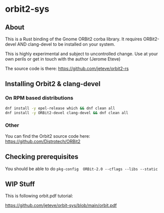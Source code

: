 # orbit2-sys

## About

This is a Rust binding of the Gnome ORBit2 corba library. It requires ORBit2-devel AND clang-devel to be installed on your system.

This is highly experimental and subject to uncontrolled change. Use at your own perils or get in touch with the author (Jerome Eteve)

The source code is there: <https://github.com/jeteve/orbit2-rs>

## Installing Orbit2 & clang-devel

### On RPM based distributions

```sh
dnf install -y epel-release which && dnf clean all
dnf install -y ORBit2-devel clang-devel && dnf clean all
```

### Other

You can find the Orbit2 source code here: <https://github.com/Distrotech/ORBit2>

## Checking prerequisites

You should be able to do `pkg-config  ORBit-2.0 --cflags --libs --static`

## WIP Stuff

This is following orbit.pdf tutorial:

<https://github.com/jeteve/orbit-sys/blob/main/orbit.pdf>
